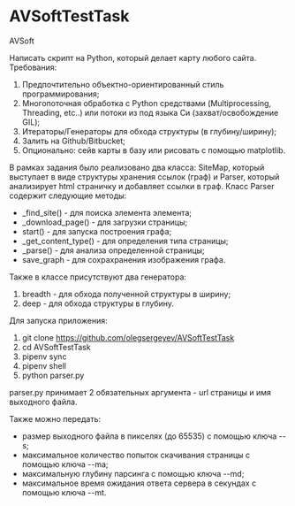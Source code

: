# AVSoftTestTask
AVSoft


Написать скрипт на Python, который делает карту любого сайта.
Требования:
1. Предпочтительно объектно-ориентированный стиль
программирования;
1. Многопоточная обработка с Python средствами
(Multiprocessing, Threading, etc..) или потоки из под языка
Си (захват/освобождение GIL);
1. Итераторы/Генераторы для обхода структуры (в
глубину/ширину);
1. Залить на Github/Bitbucket;
1. Опционально: сейв карты в базу или рисовать с помощью
matplotlib.

В рамках задания было реализовано два класса: SiteMap, который выступает в виде структуры хранения ссылок (граф) и Parser, который анализирует html страничку и добавляет ссылки в граф.
Класс Parser содержит следующие методы:
* _find_site() - для поиска элемента элемента;
* _download_page() - для загрузки страницы;
* start() - для запуска построения графа;
* _get_content_type() - для определения типа страницы;
* _parse() - для анализа определенной страницы;
* save_graph - для сохрахранения изображения графа. 

Также в классе присутствуют два генератора:
1. breadth - для обхода полученной структуры в ширину;
1. deep - для обхода структуры в глубину.

Для запуска приложения:
1. git clone https://github.com/olegsergeyev/AVSoftTestTask
2. cd AVSoftTestTask
3. pipenv sync
4. pipenv shell
5. python parser.py

parser.py принимает 2 обязательных аргумента - url страницы и имя выходного файла. 

Также можно передать:
 
 * размер выходного файла в пикселях (до 65535) с помощью ключа --s;
 * максимальное количество попыток скачивания страницы с помощью ключа --ma;
 * максимальную глубину парсинга с помощью ключа --md;
 * максимальное время ожидания ответа сервера в секундах с помощью ключа --mt.
